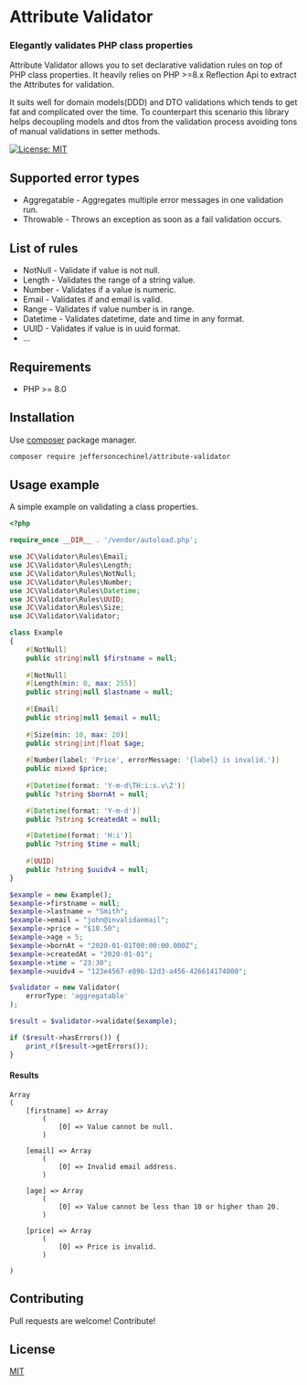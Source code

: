 # Attribute Validator
### Elegantly validates PHP class properties

Attribute Validator allows you to set declarative validation rules on top of PHP class properties.
It heavily relies on PHP >=8.x Reflection Api to extract the Attributes for validation.

It suits well for domain models(DDD) and DTO validations which tends to get fat and complicated over the time. To counterpart this scenario this library helps decoupling models and dtos from the validation process avoiding tons of 
manual validations in setter methods.

[![License: MIT](https://img.shields.io/badge/License-MIT-brightgreen.svg)](https://opensource.org/licenses/MIT)

Supported error types
---
- Aggregatable - Aggregates multiple error messages in one validation run.
- Throwable - Throws an exception as soon as a fail validation occurs. 

List of rules
----

- NotNull - Validate if value is not null.
- Length - Validates the range of a string value.
- Number - Validates if a value is numeric.
- Email - Validates if and email is valid.
- Range - Validates if value number is in range.
- Datetime - Validates datetime, date and time in any format.
- UUID - Validates if value is in uuid format.
- ...

Requirements
----
- PHP >= 8.0

Installation
----

Use [composer](https://getcomposer.org/download/) package manager.

```bash
composer require jeffersoncechinel/attribute-validator
```

Usage example
----

A simple example on validating a class properties.

```php
<?php

require_once __DIR__ . '/vendor/autoload.php';

use JC\Validator\Rules\Email;
use JC\Validator\Rules\Length;
use JC\Validator\Rules\NotNull;
use JC\Validator\Rules\Number;
use JC\Validator\Rules\Datetime;
use JC\Validator\Rules\UUID;
use JC\Validator\Rules\Size;
use JC\Validator\Validator;

class Example
{
    #[NotNull]
    public string|null $firstname = null;
    
    #[NotNull]
    #[Length(min: 0, max: 255)]
    public string|null $lastname = null;
    
    #[Email]
    public string|null $email = null;
    
    #[Size(min: 10, max: 20)]
    public string|int|float $age;
    
    #[Number(label: 'Price', errorMessage: '{label} is invalid.')]
    public mixed $price;
    
    #[Datetime(format: 'Y-m-d\TH:i:s.v\Z')]
    public ?string $bornAt = null;

    #[Datetime(format: 'Y-m-d')]
    public ?string $createdAt = null;

    #[Datetime(format: 'H:i')]
    public ?string $time = null;
    
    #[UUID]
    public ?string $uuidv4 = null;
}

$example = new Example();
$example->firstname = null;
$example->lastname = "Smith";
$example->email = "john@invalidaemail";
$example->price = "$10.50";
$example->age = 5;
$example->bornAt = "2020-01-01T00:00:00.000Z";
$example->createdAt = "2020-01-01";
$example->time = "23:30";
$example->uuidv4 = "123e4567-e89b-12d3-a456-426614174000";

$validator = new Validator(
    errorType: 'aggregatable'
);

$result = $validator->validate($example);

if ($result->hasErrors()) {
    print_r($result->getErrors());
}

```
#### Results

```
Array
(
    [firstname] => Array
        (
            [0] => Value cannot be null.
        )

    [email] => Array
        (
            [0] => Invalid email address.
        )

    [age] => Array
        (
            [0] => Value cannot be less than 10 or higher than 20.
        )

    [price] => Array
        (
            [0] => Price is invalid.
        )

)

```



Contributing
----
Pull requests are welcome! Contribute!

License
----
[MIT](LICENSE)
